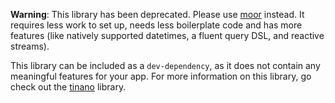 __Warning__: This library has been deprecated. Please use
[moor](https://pub.dartlang.org/packages/moor_flutter) instead. 
It requires less work to set up, needs less boilerplate code and has more
features (like natively supported datetimes, a fluent query DSL, and reactive
streams).

This library can be included as a `dev-dependency`, as it does not contain any
meaningful features for your app. 
For more information on this library, go check out the [tinano](https://github.com/simolus3/tinano) library.